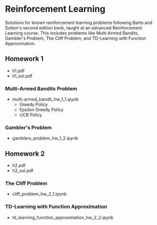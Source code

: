 # Reinforcement Learning
Solutions for known reinforcement learning problems following Barto and Sutton's second edition book, taught at an advanced Reinforcement Learning course. This includes problems like Multi-Armed Bandits, Gambler's Problem, The Cliff Problem, and TD-Learning with Function Approximation.


## Homework 1
* h1.pdf
* h1_sol.pdf

### Multi-Armed Bandits Problem
* multi-armed_bandit_hw_1_1.ipynb
    * Greedy Policy
    * Epsilon Greedy Policy
    * UCB Policy

### Gambler's Problem
* gamblers_problem_hw_1_2.ipynb


## Homework 2
* h2.pdf
* h2_sol.pdf

### The Cliff Problem
* cliff_problem_hw_2_1.ipynb

### TD-Learning with Function Approximation
* td_learning_function_approximation_hw_2_2.ipynb